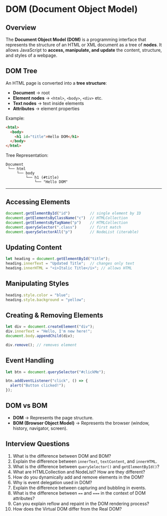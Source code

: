 # DOM (Document Object Model)

## Overview
The **Document Object Model (DOM)** is a programming interface that represents the structure of an HTML or XML document as a tree of **nodes**. It allows JavaScript to **access, manipulate, and update** the content, structure, and styles of a webpage.

## DOM Tree
An HTML page is converted into a **tree structure**:
- **Document** → root
- **Element nodes** → `<html>`, `<body>`, `<div>` etc.
- **Text nodes** → text inside elements
- **Attributes** → element properties

Example:
```html
<html>
  <body>
    <h1 id="title">Hello DOM</h1>
  </body>
</html>
````

Tree Representation:

```
Document
 └── html
     └── body
         └── h1 (#title)
             └── "Hello DOM"
```

---

## Accessing Elements

```javascript
document.getElementById("id")         // single element by ID
document.getElementsByClassName("c")  // HTMLCollection
document.getElementsByTagName("p")    // HTMLCollection
document.querySelector(".class")      // first match
document.querySelectorAll("p")        // NodeList (iterable)
```

## Updating Content

```javascript
let heading = document.getElementById("title");
heading.innerText = "Updated Title";  // changes only text
heading.innerHTML = "<i>Italic Title</i>"; // allows HTML
```

## Manipulating Styles

```javascript
heading.style.color = "blue";
heading.style.background = "yellow";
```

## Creating & Removing Elements

```javascript
let div = document.createElement("div");
div.innerText = "Hello, I'm new here!";
document.body.appendChild(div);

div.remove(); // removes element
```

## Event Handling

```javascript
let btn = document.querySelector("#clickMe");

btn.addEventListener("click", () => {
  alert("Button clicked!");
});
```

## DOM vs BOM

* **DOM** → Represents the page structure.
* **BOM (Browser Object Model)** → Represents the browser (window, history, navigator, screen).

## Interview Questions

1. What is the difference between DOM and BOM?
2. Explain the difference between `innerText`, `textContent`, and `innerHTML`.
3. What is the difference between `querySelector()` and `getElementById()`?
4. What are HTMLCollection and NodeList? How are they different?
5. How do you dynamically add and remove elements in the DOM?
6. Why is event delegation used in DOM?
7. Explain the difference between capturing and bubbling in events.
8. What is the difference between `==` and `===` in the context of DOM attributes?
9. Can you explain reflow and repaint in the DOM rendering process?
10. How does the Virtual DOM differ from the Real DOM?